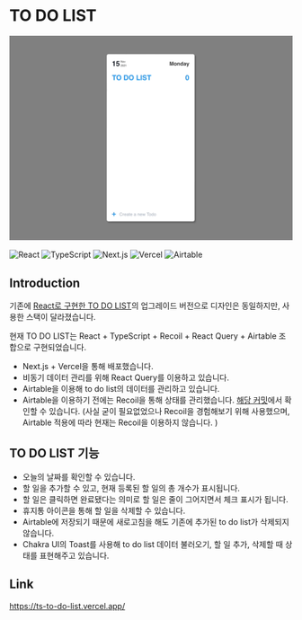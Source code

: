 # TO DO LIST

<img src="./public/ts_to-do-list.gif" />

<img alt="React" src="https://img.shields.io/badge/react%20-%2320232a.svg?&style=for-the-badge&logo=react&logoColor=%2361DAFB"/> <img alt="TypeScript" src ="https://img.shields.io/badge/TypeScript-3178C6.svg?&style=for-the-badge&logo=TypeScript&logoColor=white"/> <img alt="Next.js" src ="https://img.shields.io/badge/Next.js-000000.svg?&style=for-the-badge&logo=Next.js&logoColor=white"/> <img alt="Vercel" src ="https://img.shields.io/badge/Vercel-000000.svg?&style=for-the-badge&logo=Vercel&logoColor=white"/> <img alt="Airtable" src ="https://img.shields.io/badge/Airtable-18BFFF.svg?&style=for-the-badge&logo=Airtable&logoColor=white"/>

## Introduction

기존에 [React로 구현한 TO DO LIST](https://github.com/2dowon/react_to-do-list)의 업그레이드 버전으로 디자인은 동일하지만, 사용한 스택이 달라졌습니다.

현재 TO DO LIST는 React + TypeScript + Recoil + React Query + Airtable 조합으로 구현되었습니다.

- Next.js + Vercel을 통해 배포했습니다.
- 비동기 데이터 관리를 위해 React Query를 이용하고 있습니다.
- Airtable을 이용해 to do list의 데이터를 관리하고 있습니다.
- Airtable을 이용하기 전에는 Recoil을 통해 상태를 관리했습니다. [해당 커밋](https://github.com/2dowon/ts_to-do-list/commit/cdd3d68492145b6811971d5e975622df02e10a65)에서 확인할 수 있습니다. (사실 굳이 필요없었으나 Recoil을 경험해보기 위해 사용했으며, Airtable 적용에 따라 현재는 Recoil을 이용하지 않습니다. )

## TO DO LIST 기능

- 오늘의 날짜를 확인할 수 있습니다.
- 할 일을 추가할 수 있고, 현재 등록된 할 일의 총 개수가 표시됩니다.
- 할 일은 클릭하면 완료됐다는 의미로 할 일은 줄이 그어지면서 체크 표시가 됩니다.
- 휴지통 아이콘을 통해 할 일을 삭제할 수 있습니다.
- Airtable에 저장되기 때문에 새로고침을 해도 기존에 추가된 to do list가 삭제되지 않습니다.
- Chakra UI의 Toast를 사용해 to do list 데이터 불러오기, 할 일 추가, 삭제할 때 상태를 표현해주고 있습니다.

## Link

https://ts-to-do-list.vercel.app/
